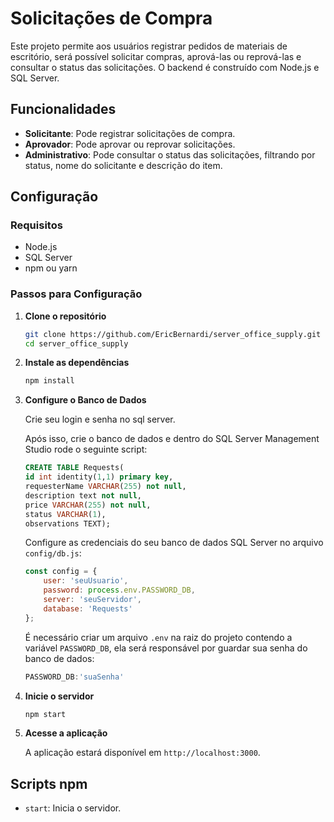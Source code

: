 # Solicitações de Compra

Este projeto permite aos usuários registrar pedidos de materiais de escritório, será possível solicitar compras, aprová-las ou reprová-las e consultar o status das solicitações. O backend é construído com Node.js e SQL Server.

## Funcionalidades

- **Solicitante**: Pode registrar solicitações de compra.
- **Aprovador**: Pode aprovar ou reprovar solicitações.
- **Administrativo**: Pode consultar o status das solicitações, filtrando por status, nome do solicitante e descrição do item.

## Configuração

### Requisitos

- Node.js
- SQL Server
- npm ou yarn

### Passos para Configuração

1. **Clone o repositório**

    ```bash
    git clone https://github.com/EricBernardi/server_office_supply.git
    cd server_office_supply
    ```

2. **Instale as dependências**

    ```bash
    npm install
    ```

3. **Configure o Banco de Dados**

    Crie seu login e senha no sql server.

    Após isso, crie o banco de dados e dentro do SQL Server Management Studio rode o seguinte script:

    ```sql
    CREATE TABLE Requests(
    id int identity(1,1) primary key,
    requesterName VARCHAR(255) not null,
    description text not null,
    price VARCHAR(255) not null,
    status VARCHAR(1),
    observations TEXT);
    ```

    Configure as credenciais do seu banco de dados SQL Server no arquivo `config/db.js`:

    ```javascript
    const config = {
        user: 'seuUsuario',
        password: process.env.PASSWORD_DB,
        server: 'seuServidor',
        database: 'Requests'
    };
    ```

    É necessário criar um arquivo `.env` na raiz do projeto contendo a variável `PASSWORD_DB`, ela será responsável por guardar sua senha do banco de dados:

    ```javascript
    PASSWORD_DB:'suaSenha'
    ```

4. **Inicie o servidor**

    ```bash
    npm start
    ```

5. **Acesse a aplicação**

    A aplicação estará disponível em `http://localhost:3000`.

## Scripts npm

- `start`: Inicia o servidor.
